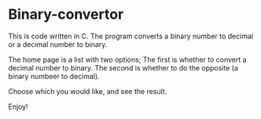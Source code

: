 # Binary-convertor
This is code written in C. The program converts a binary number to decimal or a decimal number to binary.

The home page is a list with two options;
The first is whether to convert a decimal number to binary.
The second is whether to do the opposite (a binary numbeer to decimal).

Choose which you would like, and see the result.

Enjoy!
